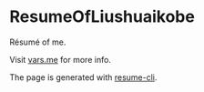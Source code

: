 ResumeOfLiushuaikobe
====================

Résumé of me.

Visit [vars.me](http://vars.me) for more info.

The page is generated with [resume-cli](https://github.com/jsonresume/resume-cli).

